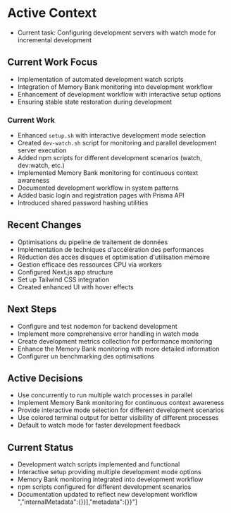 # Active Context

- Current task: Configuring development servers with watch mode for incremental development

## Current Work Focus

- Implementation of automated development watch scripts
- Integration of Memory Bank monitoring into development workflow
- Enhancement of development workflow with interactive setup options
- Ensuring stable state restoration during development

### Current Work

- Enhanced `setup.sh` with interactive development mode selection
- Created `dev-watch.sh` script for monitoring and parallel development server execution
- Added npm scripts for different development scenarios (watch, dev:watch, etc.)
- Implemented Memory Bank monitoring for continuous context awareness
- Documented development workflow in system patterns
- Added basic login and registration pages with Prisma API
- Introduced shared password hashing utilities

## Recent Changes

- Optimisations du pipeline de traitement de données
- Implémentation de techniques d'accélération des performances
- Réduction des accès disques et optimisation d'utilisation mémoire
- Gestion efficace des ressources CPU via workers
- Configured Next.js app structure
- Set up Tailwind CSS integration
- Created enhanced UI with hover effects

## Next Steps

- Configure and test nodemon for backend development
- Implement more comprehensive error handling in watch mode
- Create development metrics collection for performance monitoring
- Enhance the Memory Bank monitoring with more detailed information
- Configurer un benchmarking des optimisations

## Active Decisions

- Use concurrently to run multiple watch processes in parallel
- Implement Memory Bank monitoring for continuous context awareness
- Provide interactive mode selection for different development scenarios
- Use colored terminal output for better visibility of different processes
- Default to watch mode for faster development feedback

## Current Status

- Development watch scripts implemented and functional
- Interactive setup providing multiple development mode options
- Memory Bank monitoring integrated into development workflow
- npm scripts configured for different development scenarios
- Documentation updated to reflect new development workflow
","internalMetadata":{}}],"metadata":{}}"]
